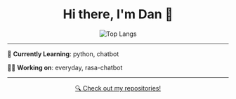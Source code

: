 <h1 align="center">Hi there, I'm Dan 👋</h1>

<p align="center">
  <img src="https://github-readme-stats.vercel.app/api/top-langs/?username=ngcdan&layout=compact&theme=radical" alt="Top Langs">
</p>

---

🌱 **Currently Learning**: python, chatbot

👨‍💻 **Working on**: everyday, rasa-chatbot

---

<p align="center">
  <a href="https://github.com/ngcdan?tab=repositories">🔍 Check out my repositories!</a>
</p>


